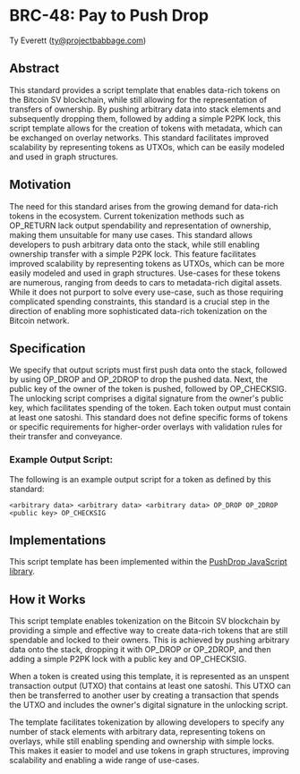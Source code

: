 # BRC-48: Pay to Push Drop

Ty Everett (ty@projectbabbage.com)

## Abstract

This standard provides a script template that enables data-rich tokens on the Bitcoin SV blockchain, while still allowing for the representation of transfers of ownership. By pushing arbitrary data into stack elements and subsequently dropping them, followed by adding a simple P2PK lock, this script template allows for the creation of tokens with metadata, which can be exchanged on overlay networks. This standard facilitates improved scalability by representing tokens as UTXOs, which can be easily modeled and used in graph structures.

## Motivation

The need for this standard arises from the growing demand for data-rich tokens in the ecosystem. Current tokenization methods such as OP_RETURN lack output spendability and representation of ownership, making them unsuitable for many use cases. This standard allows developers to push arbitrary data onto the stack, while still enabling ownership transfer with a simple P2PK lock. This feature facilitates improved scalability by representing tokens as UTXOs, which can be more easily modeled and used in graph structures. Use-cases for these tokens are numerous, ranging from deeds to cars to metadata-rich digital assets. While it does not purport to solve every use-case, such as those requiring complicated spending constraints, this standard is a crucial step in the direction of enabling more sophisticated data-rich tokenization on the Bitcoin network.

## Specification

We specify that output scripts must first push data onto the stack, followed by using OP_DROP and OP_2DROP to drop the pushed data. Next, the public key of the owner of the token is pushed, followed by OP_CHECKSIG. The unlocking script comprises a digital signature from the owner's public key, which facilitates spending of the token. Each token output must contain at least one satoshi. This standard does not define specific forms of tokens or specific requirements for higher-order overlays with validation rules for their transfer and conveyance.

### Example Output Script:

The following is an example output script for a token as defined by this standard:

```
<arbitrary data> <arbitrary data> <arbitrary data> OP_DROP OP_2DROP <public key> OP_CHECKSIG
```

## Implementations

This script template has been implemented within the [PushDrop JavaScript library](https://github.com/p2ppsr/pushdrop).

## How it Works

This script template enables tokenization on the Bitcoin SV blockchain by providing a simple and effective way to create data-rich tokens that are still spendable and locked to their owners. This is achieved by pushing arbitrary data onto the stack, dropping it with OP_DROP or OP_2DROP, and then adding a simple P2PK lock with a public key and OP_CHECKSIG.

When a token is created using this template, it is represented as an unspent transaction output (UTXO) that contains at least one satoshi. This UTXO can then be transferred to another user by creating a transaction that spends the UTXO and includes the owner's digital signature in the unlocking script.

The template facilitates tokenization by allowing developers to specify any number of stack elements with arbitrary data, representing tokens on overlays, while still enabling spending and ownership with simple locks. This makes it easier to model and use tokens in graph structures, improving scalability and enabling a wide range of use-cases.
